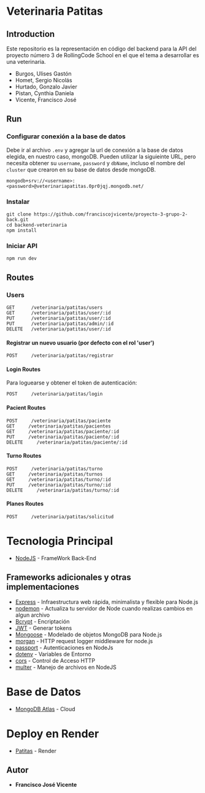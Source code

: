 # Veterinaria Patitas

## Introduction
Este repositorio es la representación en código del backend para la API del proyecto número 3 de RollingCode School en el que el tema a desarrollar es una veterinaria.

- Burgos, Ulises Gastón
- Homet, Sergio Nicolás
- Hurtado, Gonzalo Javier
- Pistan, Cynthia Daniela
- Vicente, Francisco José

## Run

### Configurar conexión a la base de datos
Debe ir al archivo `.env` y agregar la url de conexión a la base de datos elegida, en nuestro caso, mongoDB.
Pueden utilizar la siguieinte URL, pero necesita obtener su `username`, `password` y `dbName`, incluso el nombre del `cluster` que crearon en su base de datos desde mongoDB.

```
mongodb+srv://<username>:<password>@veterinariapatitas.0pr0jqj.mongodb.net/
```


### Instalar

```
git clone https://github.com/franciscojvicente/proyecto-3-grupo-2-back.git
cd backend-veterinaria
npm install
```

### Iniciar API

```
npm run dev
```

## Routes

### Users

```
GET      /veterinaria/patitas/users
GET      /veterinaria/patitas/user/:id
PUT      /veterinaria/patitas/user/:id
PUT      /veterinaria/patitas/admin/:id
DELETE   /veterinaria/patitas/user/:id
```

#### Registrar un nuevo usuario (por defecto con el rol 'user')

```
POST     /veterinaria/patitas/registrar
```

#### Login Routes

Para loguearse y obtener el token de autenticación:

```
POST     /veterinaria/patitas/login
```

#### Pacient Routes

```
POST     /veterinaria/patitas/paciente
GET     /veterinaria/patitas/pacientes
GET     /veterinaria/patitas/paciente/:id
PUT     /veterinaria/patitas/paciente/:id
DELETE     /veterinaria/patitas/paciente/:id
```

#### Turno Routes

```
POST     /veterinaria/patitas/turno
GET     /veterinaria/patitas/turnos
GET     /veterinaria/patitas/turno/:id
PUT     /veterinaria/patitas/turno/:id
DELETE     /veterinaria/patitas/turno/:id
```
#### Planes Routes

```
POST     /veterinaria/patitas/solicitud
```


# Tecnologia Principal
* [NodeJS](https://nodejs.org/es/) - FrameWork Back-End

## Frameworks adicionales y otras implementaciones
* [Express](https://expressjs.com/es/) - Infraestructura web rápida, minimalista y flexible para Node.js
* [nodemon](https://nodemon.io) - Actualiza tu servidor de Node cuando realizas cambios en algun archivo
* [Bcrypt](https://www.npmjs.com/package/bcryptjs) - Encriptación
* [JWT](https://jwt.io/) - Generar tokens
* [Mongoose](https://mongoosejs.com/) - Modelado de objetos MongoDB para Node.js
* [morgan](https://www.npmjs.com/package/morgan) - HTTP request logger middleware for node.js
* [passport](http://www.passportjs.org/) - Autenticaciones en NodeJs
* [dotenv](https://www.npmjs.com/package/dotenv) - Variables de Entorno
* [cors](https://www.npmjs.com/package/cors) - Control de Acceso HTTP
* [multer](https://www.npmjs.com/package/multer) - Manejo de archivos en NodeJS

# Base de Datos
* [MongoDB Atlas](https://www.mongodb.com/cloud/atlas) - Cloud

# Deploy en Render
* [Patitas](https://backend-veterinaria-patitas.onrender.com/) - Render


## Autor
* **Francisco José Vicente**
